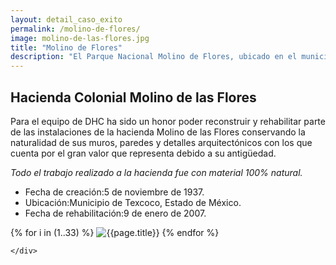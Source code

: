 ```yaml
---
layout: detail_caso_exito
permalink: /molino-de-flores/
image: molino-de-las-flores.jpg
title: "Molino de Flores"
description: "El Parque Nacional Molino de Flores, ubicado en el municipio de Texcoco, fue escenario de grandes hechos históricos que abarcan desde los tiempos de Nezahualcóyotl..."
---
```

<section class="bg-white p-0 m-0">
    <div class="container">
        <div class="pt-5 pb-5">
            <h2 class="title sub-title">Hacienda Colonial Molino de las Flores</h2>
            <div class="row">
                <div class="col">
                    <p>
                        Para el equipo de DHC ha sido un honor poder reconstruir y rehabilitar parte de las instalaciones de 
                        la hacienda Molino de las Flores conservando la naturalidad de sus muros, paredes y detalles arquitectónicos 
                        con los que cuenta por el gran valor que representa debido a su antigüedad.
                    </p>
                    <p class="text-inportant-resalt">
                        <em>Todo el trabajo realizado a la hacienda fue con material 100% natural.</em>
                    </p>
                </div>
                <div class="col">
                    <!-- <h2 class="title sub-title text-right text-secondary">Ficha técnica</h2> -->
                    <ul class="list-group ficha-tecnica">
                        <li class="list-group-item"><span>Fecha de creación:</span><span>5 de noviembre de 1937.</span></li>
                        <li class="list-group-item"><span>Ubicación:</span><span>Municipio de Texcoco, Estado de México.</span></li>
                        <li class="list-group-item"><span>Fecha de rehabilitación:</span><span>9 de enero de 2007.</span></li>
                    </ul>
                </div>
            </div>
        </div>
        <div id="gallery" class="container-gallery">
            {% for i in (1..33) %}
            <img alt="{{page.title}}" src="/assets/images/gallerys/molino/thumbnail/{{i}}.jpg"
            data-image="/assets/images/gallerys/molino/{{i}}.jpg" data-description="{{page.title}}">
            {% endfor %}
        </div>
        
    </div>
</section>